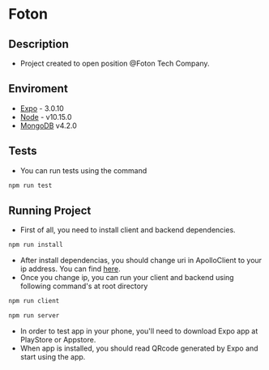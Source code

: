 # Foton

## Description

- Project created to open position @Foton Tech Company.

## Enviroment

- [Expo](https://expo.io/learn) - 3.0.10
- [Node](https://nodejs.org/en/) - v10.15.0
- [MongoDB](https://www.mongodb.com/download-center/community) v4.2.0

## Tests

- You can run tests using the command

```sh
npm run test
```

## Running Project

- First of all, you need to install client and backend dependencies.

```sh
npm run install
```

- After install dependencias, you should change uri in ApolloClient to your ip address. You can find [here](client/services/apollo/index.js).
- Once you change ip, you can run your client and backend using following command's at root directory

```sh
npm run client
```

```sh
npm run server
```

- In order to test app in your phone, you'll need to download Expo app at PlayStore or Appstore.
- When app is installed, you should read QRcode generated by Expo and start using the app.
